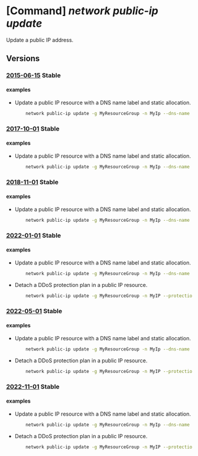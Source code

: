 # [Command] _network public-ip update_

Update a public IP address.

## Versions

### [2015-06-15](/Resources/mgmt-plane/L3N1YnNjcmlwdGlvbnMve30vcmVzb3VyY2Vncm91cHMve30vcHJvdmlkZXJzL21pY3Jvc29mdC5uZXR3b3JrL3B1YmxpY2lwYWRkcmVzc2VzL3t9/2015-06-15.xml) **Stable**

<!-- mgmt-plane /subscriptions/{}/resourcegroups/{}/providers/microsoft.network/publicipaddresses/{} 2015-06-15 -->

#### examples

- Update a public IP resource with a DNS name label and static allocation.
    ```bash
        network public-ip update -g MyResourceGroup -n MyIp --dns-name MyLabel --allocation-method Static
    ```

### [2017-10-01](/Resources/mgmt-plane/L3N1YnNjcmlwdGlvbnMve30vcmVzb3VyY2Vncm91cHMve30vcHJvdmlkZXJzL21pY3Jvc29mdC5uZXR3b3JrL3B1YmxpY2lwYWRkcmVzc2VzL3t9/2017-10-01.xml) **Stable**

<!-- mgmt-plane /subscriptions/{}/resourcegroups/{}/providers/microsoft.network/publicipaddresses/{} 2017-10-01 -->

#### examples

- Update a public IP resource with a DNS name label and static allocation.
    ```bash
        network public-ip update -g MyResourceGroup -n MyIp --dns-name MyLabel --allocation-method Static
    ```

### [2018-11-01](/Resources/mgmt-plane/L3N1YnNjcmlwdGlvbnMve30vcmVzb3VyY2Vncm91cHMve30vcHJvdmlkZXJzL21pY3Jvc29mdC5uZXR3b3JrL3B1YmxpY2lwYWRkcmVzc2VzL3t9/2018-11-01.xml) **Stable**

<!-- mgmt-plane /subscriptions/{}/resourcegroups/{}/providers/microsoft.network/publicipaddresses/{} 2018-11-01 -->

#### examples

- Update a public IP resource with a DNS name label and static allocation.
    ```bash
        network public-ip update -g MyResourceGroup -n MyIp --dns-name MyLabel --allocation-method Static
    ```

### [2022-01-01](/Resources/mgmt-plane/L3N1YnNjcmlwdGlvbnMve30vcmVzb3VyY2Vncm91cHMve30vcHJvdmlkZXJzL21pY3Jvc29mdC5uZXR3b3JrL3B1YmxpY2lwYWRkcmVzc2VzL3t9/2022-01-01.xml) **Stable**

<!-- mgmt-plane /subscriptions/{}/resourcegroups/{}/providers/microsoft.network/publicipaddresses/{} 2022-01-01 -->

#### examples

- Update a public IP resource with a DNS name label and static allocation.
    ```bash
        network public-ip update -g MyResourceGroup -n MyIp --dns-name MyLabel --allocation-method Static
    ```

- Detach a DDoS protection plan in a public IP resource.
    ```bash
        network public-ip update -g MyResourceGroup -n MyIP --protection-mode Disabled --ddos-protection-plan null
    ```

### [2022-05-01](/Resources/mgmt-plane/L3N1YnNjcmlwdGlvbnMve30vcmVzb3VyY2Vncm91cHMve30vcHJvdmlkZXJzL21pY3Jvc29mdC5uZXR3b3JrL3B1YmxpY2lwYWRkcmVzc2VzL3t9/2022-05-01.xml) **Stable**

<!-- mgmt-plane /subscriptions/{}/resourcegroups/{}/providers/microsoft.network/publicipaddresses/{} 2022-05-01 -->

#### examples

- Update a public IP resource with a DNS name label and static allocation.
    ```bash
        network public-ip update -g MyResourceGroup -n MyIp --dns-name MyLabel --allocation-method Static
    ```

- Detach a DDoS protection plan in a public IP resource.
    ```bash
        network public-ip update -g MyResourceGroup -n MyIP --protection-mode Disabled --ddos-protection-plan null
    ```

### [2022-11-01](/Resources/mgmt-plane/L3N1YnNjcmlwdGlvbnMve30vcmVzb3VyY2Vncm91cHMve30vcHJvdmlkZXJzL21pY3Jvc29mdC5uZXR3b3JrL3B1YmxpY2lwYWRkcmVzc2VzL3t9/2022-11-01.xml) **Stable**

<!-- mgmt-plane /subscriptions/{}/resourcegroups/{}/providers/microsoft.network/publicipaddresses/{} 2022-11-01 -->

#### examples

- Update a public IP resource with a DNS name label and static allocation.
    ```bash
        network public-ip update -g MyResourceGroup -n MyIp --dns-name MyLabel --allocation-method Static
    ```

- Detach a DDoS protection plan in a public IP resource.
    ```bash
        network public-ip update -g MyResourceGroup -n MyIP --protection-mode Disabled --ddos-protection-plan null
    ```
